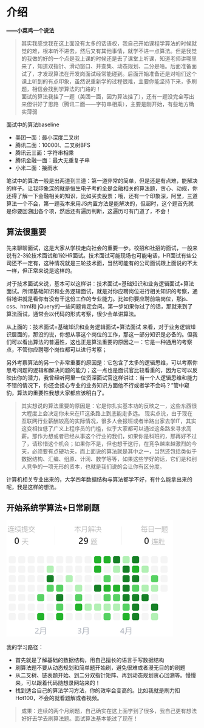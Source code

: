 # 介绍

**——小菜鸡一个说法**
> 其实我感觉我在这上面没有太多的话语权，我自己开始课程学算法的时候就觉的难，根本听不进去，然后又有其他事情，就学不进一点算法。但是我觉的我做的好的一个点是我上课的时候还是去了课堂上听课，知道老师讲哪里来了，知道双指针、滑动窗口、并查集、动态规划、二分是啥。后面准备面试了，才发现算法在开发岗面试经常能碰到。后面开始准备还是对咱们这个课上听到的有点印象，虽然说重新学的过程很难，主要你能坚持下来，多刷题，相信会找到学算法的门路的！<br>
> 面试的算法我挂了一题（美团一面，因为算法挂了），还有一题没完全写出来但讲好了思路（腾讯二面——字符串相乘），主要是刚开始，有些地方确实薄弱

面试中的算法baseline
- 美团一面：最小深度二叉树
- 腾讯二面：10000!、二叉树BFS
- 腾讯云三面：字符串相乘
- 腾讯金融一面：最大无重复子串
- 小米二面：接雨水

笔试中的算法一般是出两道到三道：第一道非常的简单，但是还是有点难，能解决的样子。让我印象深的就是恒生电子考的全是金融相关的算法题，贪心、动规，你还得了解一下金融相关的知识，比如买卖股票；哦，还有一个印象深，阿里，三道算法一个不会，第一题我本来用JS内置方法是能解决的，但超时，这个题首先就是你要回溯出各个项，然后还有遍历判断，这遍历可有门道了，不会！

## 算法很重要

先来聊聊面试，这是大家从学校走向社会的重要一步。校招和社招的面试，一般来说有2-3轮技术面试和1轮HR面试。技术面试可能现场也可能电话，HR面试有些公司还不一定有，这种情况就是三轮技术面，当然可能有的公司面试跟上面说的不太一样，但正常来说是这样的。

对于技术面试来说，基本可以这样讲：技术面试=基础知识和业务逻辑面试+算法面试。所谓基础知识和业务逻辑面试，就是对你应聘岗位进行相关知识的考察，通俗地讲就是看你有没有干这份工作的专业能力。比如你要应聘前端岗位，那js、css、html和 jQuery的一些问题肯定会问。第一步如果你过了的话，那就来到了算法面试，通常会以代码的形式考察，很少会单讲算法。

从上面的：技术面试=基础知识和业务逻辑面试+算法面试 来看，对于业务逻辑知识层面的，那没的说，你想从事这个岗位的工作，那这一部分知识是必备的。但我们可以看出算法的普遍性，这也正是算法重要的原因之一：它是一种通用的考察点，不管你应聘哪个岗位都可以进行考察；

另外考察算法的另一个非常重要的原因是：它包含了太多的逻辑思维，可以考察你思考问题的逻辑和解决问题的能力；这一点也是面试官比较看重的，因为它可以反映出你的潜力，我曾经听阿里一位资深面试官这样讲过：当一个人逻辑思维和能力不错的情况下，你还会担心专业的业务知识方面他不行或者学不会吗？”管中窥豹，算法的重要性我想大家都应该明白了。

> 其实想说的算法重要的原因是：它是你扎实基本功的反映之一，这些东西很大程度上会决定你未来在IT这条路上到底能走多远。
> 现实点说，由于现在互联网行业薪酬较高的实际情况，很多人会报班或者半路出家去学IT，其实这变相拉低了广义上程序员的门槛，似乎大家都可以通过这条路来寻求高薪。那作为想或者已经从事这个行业的我们，如果你是科班的，那再好不过了，请珍惜这个机会；如果你不是，但也想干这行，在竞争越来越激烈的今天，必须要有点硬功夫，而上面说的算法就是其中之一，当然还包括类似于数据结构、汇编、组原、计网、数学等等，如果这些学好的话，它们是和别人竞争的一项无形的资本，也就是我们说的会让你有区分度。

 计算机相关专业出来的，大学四年数据结构与算法都学不好，有什么能拿出来的呢，我是这样的想法。
## 开始系统学算法+日常刷题
![leetcode.png](/imgs/leetcode.png)

我的学习路径：
- 首先就是了解基础的数据结构，用自己擅长的语言手写数据结构
- 刷算法题不要从动态规划和简单题开始刷，避免很难或者漫无目的的刷题
- 从二叉树、链表题开始、到二分双指针矩阵、再到动态规划贪心回溯等。慢慢来，可以跟着代码随想录网站来的！
- 找到适合自己的算法学习方法，你的效率会变高的。比如我就是刷力扣Hot100，不会的就看题解或者视频。

> 成果：连续的两个月刷题，自己确实在这上面学到了很多，我自己更有想法好好去学去刷算法题。面试算法基本能过了现在！